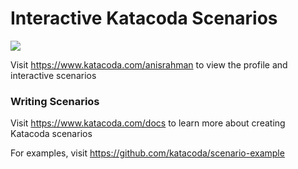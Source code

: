 # Interactive Katacoda Scenarios

[![](http://shields.katacoda.com/katacoda/anisrahman/count.svg)](https://www.katacoda.com/anisrahman "Get your profile on Katacoda.com")

Visit https://www.katacoda.com/anisrahman to view the profile and interactive scenarios

### Writing Scenarios
Visit https://www.katacoda.com/docs to learn more about creating Katacoda scenarios

For examples, visit https://github.com/katacoda/scenario-example
